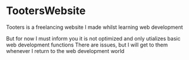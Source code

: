 # TootersWebsite
Tooters is a freelancing website I made whilst learning web development

But for now I must inform you it is not optimized and only utializes basic web development functions
There are issues, but I will get to them whenever I return to the web development world
